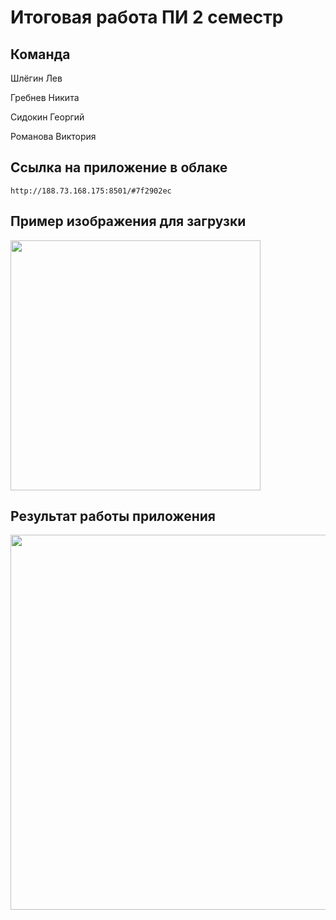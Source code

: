 # Итоговая работа ПИ 2 семестр

## Команда
Шлёгин Лев

Гребнев Никита

Сидокин Георгий

Романова Виктория

## Ссылка на приложение в облаке
```
http://188.73.168.175:8501/#7f2902ec
```

## Пример изображения для загрузки
<img src="https://github.com/soulvi/Retinopathy/assets/147710292/8603f8b6-1556-464e-bbd6-dc80204be915.jpg" width="400">

## Результат работы приложения
<img src="https://github.com/soulvi/Retinopathy/assets/147710292/5b44d697-917a-4096-94bb-3805039b759f.jpg" width="600">


